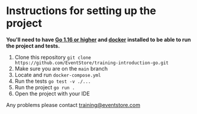 # Instructions for setting up the project

**You'll need to have [Go 1.16 or higher](https://go.dev/dl/) and [docker](https://www.docker.com/products/docker-desktop) installed to be able to run the project and tests.**

1. Clone this repository `git clone https://github.com/EventStore/training-introduction-go.git`
2. Make sure you are on the `main` branch
3. Locate and run `docker-compose.yml`
4. Run the tests `go test -v ./...`
5. Run the project `go run .`
6. Open the project with your IDE

Any problems please contact training@eventstore.com
